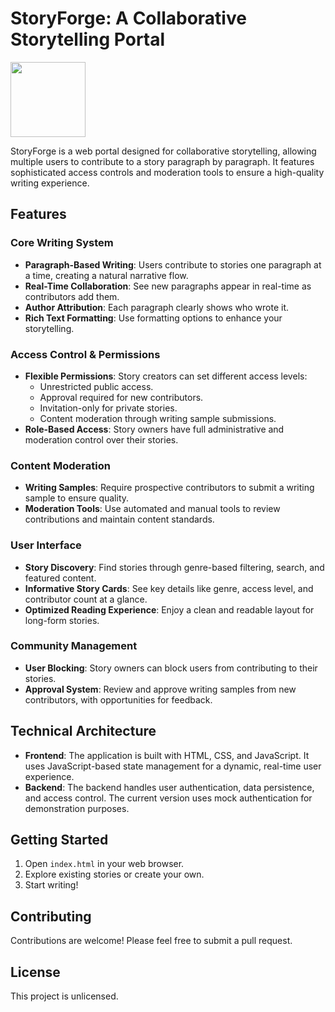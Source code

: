 # StoryForge: A Collaborative Storytelling Portal

<img src="https://r2cdn.perplexity.ai/pplx-full-logo-primary-dark%402x.png" class="logo" width="120"/>

StoryForge is a web portal designed for collaborative storytelling, allowing multiple users to contribute to a story paragraph by paragraph. It features sophisticated access controls and moderation tools to ensure a high-quality writing experience.

## Features

### Core Writing System
*   **Paragraph-Based Writing**: Users contribute to stories one paragraph at a time, creating a natural narrative flow.
*   **Real-Time Collaboration**: See new paragraphs appear in real-time as contributors add them.
*   **Author Attribution**: Each paragraph clearly shows who wrote it.
*   **Rich Text Formatting**: Use formatting options to enhance your storytelling.

### Access Control & Permissions
*   **Flexible Permissions**: Story creators can set different access levels:
    *   Unrestricted public access.
    *   Approval required for new contributors.
    *   Invitation-only for private stories.
    *   Content moderation through writing sample submissions.
*   **Role-Based Access**: Story owners have full administrative and moderation control over their stories.

### Content Moderation
*   **Writing Samples**: Require prospective contributors to submit a writing sample to ensure quality.
*   **Moderation Tools**: Use automated and manual tools to review contributions and maintain content standards.

### User Interface
*   **Story Discovery**: Find stories through genre-based filtering, search, and featured content.
*   **Informative Story Cards**: See key details like genre, access level, and contributor count at a glance.
*   **Optimized Reading Experience**: Enjoy a clean and readable layout for long-form stories.

### Community Management
*   **User Blocking**: Story owners can block users from contributing to their stories.
*   **Approval System**: Review and approve writing samples from new contributors, with opportunities for feedback.

## Technical Architecture

*   **Frontend**: The application is built with HTML, CSS, and JavaScript. It uses JavaScript-based state management for a dynamic, real-time user experience.
*   **Backend**: The backend handles user authentication, data persistence, and access control. The current version uses mock authentication for demonstration purposes.

## Getting Started

1.  Open `index.html` in your web browser.
2.  Explore existing stories or create your own.
3.  Start writing!

## Contributing

Contributions are welcome! Please feel free to submit a pull request.

## License

This project is unlicensed.
